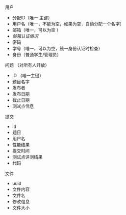 用户

- 分配ID（唯一 主键）
- 用户名（唯一，不能为空，如果为空，自动分配一个名字）
- 邮箱（唯一，可以为空 ）
- *邮箱认证情况*
- 密码
- 学号（唯一，可以为空，统一身份认证时检查）
- 身份（普通学生/管理员）



问题 （对所有人开放）

- ID （唯一主键）
- 题目名字
- 发布者
- 发布日期
- 截止日期
- 测试点信息

提交

- id
- 题目
- 用户名
- 性能结果
- 提交时间
- 测试点评测结果
- 代码



文件

- uuid
- 文件内容
- 文件名
- 修改信息
- 文件大小

